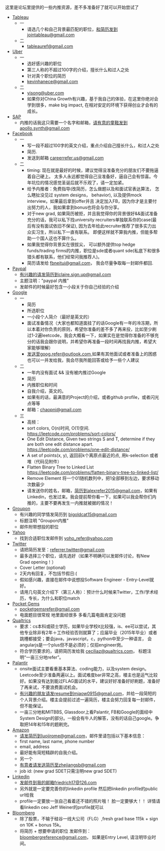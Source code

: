 这里是论坛里提供的一些内推资源，差不多准备好了就可以开始尝试了

+ [Tableau](http://careers.tableau.com/)
	+ 一
		+ 请选几个和自己背景最匹配的职位，和简历发到jointableau@gmail.com
	+ 二
		+ tableauref@gmail.com
+ [Uber](https://www.uber.com/Jobs)
	+ 一
		+ 选好感兴趣的职位
		+ 第三人称的不超过100字的介绍，擅长什么和过人之处
		+ 针对真个职位的简历
		+ kevinhanece@gmail.com
	+ 二
		+ yisong@uber.com
		+ 如果你对China Growth有兴趣，基于我自己的体验，在这里你绝对会学到很多，make big impact, 在相对安定的环境下获得创业才会有的成长。
+ [SAP](https://www.sap.com/careers/index.html)
	+ 内推的话我这只需要一个名字和邮箱，请有意的童鞋发到apollo.synth@gmail.com
+ [Facebook]()
	+ 一
		+ 写一段不超过100字的英文介绍，重点介绍自己擅长什么，和过人之处
		+ 简历.
		+ 发送到邮箱 careerrefer.us@gmail.com
	+ 二
		+ timing: 现在就是最好的时候，建议觉得没准备充分的朋友们不要拖逼着自己硬上。 太多人永远都觉得自己没准备好，逼自己会有惊喜。今年坑位的情况感觉圣诞后就不乐观了，请一定加紧。
		+ 给予内推者：免费指导(改简历，怎么做题以及和面试官表达算法， 怎么瞎扯没见过 system designs， behavior),  以及提供mock interview。如果最后拿到offer并且 决定加入FB，因为你才是主要付出努力的人，我如果拿到bonus也将会与你分享。
		+ 对于new grad,  如果简历被拒，并且我觉得你的背景很好&&面试准备充分的话，我可以私下找university recruiters单独联系你的case(最后有没有面试依旧不保证), 因为去年给此recruiter推荐了很多实力出众实习生，所以私下一直有联系。 即便这样就不算我内推，但能多帮助一个国人这也不算什么。
		+ 如果我觉得你背景实在很拔尖， 可以额外提供top hedge funds/trading firms的内推，职位是sde或者quant sde(私底下和很多猎头都有联系，他们经常问我推荐人)。
		+ 简历请发给 fbneitui@gmail.com， 我会尽量争取每一封邮件都回.
+ [Paypal]()
	+ 有兴趣的请发简历到claire.sign.up@gmail.com
	+ 主题注明："paypal 内推"
	+ 发邮件的时候最好包含一小段关于你自己经验的介绍
+ [Google](http://google.com/about/careers/search)
	+ 一
		+ 简历
		+ 所选职位
		+ 一小段个人简介（最好是英文的）
		+ 面试准备情况（大家也都知道面挂了的话Google有一年的冷冻期，所以本着对你负责的原则，希望你准备的差不多了再来投，比如至少刷过1-2遍leetcode，我会大概看一下，如果实在是觉得你准备的不够充分的话我会跟你说明，并希望你再准备一段时间再找我内推，希望大家能够理解）
		+ 发送至goog.refer@outlook.com,如果有其他面试或者准备上的困惑也可以一并发给我，我会尽我所能回答或给予一些个人建议
	+ 二
		+ 一年内没有面试 && 没有被内推过Google
		+ 简历
		+ 内推职位和时间
		+ 自我介绍，英文的。
		+ 如果有的话，最满意的Project的介绍，或者github profile，或者闪光点等等
		+ 邮箱：chaopni@gmail.com
	+ 三
		+ 高频：
		+ sort colors, O(n)时间, O(1)空间.      https://leetcode.com/problems/sort-colors/
		+ One Edit Distance, Given two strings S and T, determine if they are both one edit distance apart.       https://leetcode.com/problems/one-edit-distance/
		+ A set of points(x, y), 返回前k个离原点最近的点, 用k-selection 或者堆（代码见附件）
		+ Flatten Binary Tree to Linked List   https://leetcode.com/problems/flatten-binary-tree-to-linked-list/
		+ Remove Element 将一个01随机数列中，把1全部移到左边，要求移动次数最少
		+ 请发送你的姓名，邮箱，简历到alexrefer2015@gmail.com，如果有Linkedin，也发过来。我会提前帮你看一下，如果可以我会帮你们内推的，主要不要再发生一内推就被据的情况！
+ [Groupon](https://jobs.groupon.com/careers/engineering/)
	+ 有兴趣的同学情发简历到 bigoldcat15@gmail.com
	+ 标题注明 "Groupon内推"
	+ 邮件附带想投的职位
+ [Yahoo](https://yahoo.referrals.selectminds.com/)
	+ 找到合适职位发邮件到 yoho_refer@yahoo.com
+ [Twitter](https://about.twitter.com/careers)
	+ 请把简历发至：referrer.twitter@gmail.com
	+ 最多选择三个职位，请先选好（如果不明确可以发邮件讨论，有New Grad opening！）
	+ Cover Letter (optional)
	+ 2天内有回复，不包括节假日:(
	+ 假如感兴趣，直接在邮件中说想投Software Engineer - Entry-Level就好。
	+ 请用几句英文介绍下（第三人称）：预计什么时候来Twitter，工作/学术经历，专长，为什么和职位match
+ [Pocket Gems]()
	+ pocketgemsrefer@gmail.com
	+ 电面题目很常规 地里面经很多 多看几篇电面肯定没问题
+ [Qualtrics]()
	+ 要求：cs本科或硕士学历，如果毕业学校it比较强，is、ee可以尝试，其他专业除非有2年＋工作经验否则就算了；应届毕业（2015年毕业）或者 跳槽都接受；要会java，javascript，c，python中至少一种语言， 会angularjs是一个plus但不是必须的；仅招engineer岗。
	+ 符合学历要求的，请把简历发给我 ceciliaz@qualtrics.com， 标题注明“一亩三分地refer”。
+ [Palantir](https://www.palantir.com/careers)
	+ onsite面试主要看重基本算法、coding能力，以及system design。Leetcode至少准备两遍以上。面试难度bar非常之高，楼主也是运气比较好。如果没有达到能过FLAG面试的水平，建议好好准备好好刷题，准备好了再来试，不要浪费面试机会。
	+ 有兴趣的朋友请发resume到miaow0915@gmail.com，并给一段简短的个人背景介绍。楼主会提前过滤一遍简历，楼主会努力回复每一封邮件，但不能保证。
	+ 一亩三分地和MITBBS, Glassdoor上看Palantir, FB和Google的面经中System Design的部分。一般会有牛人的解答，没有的话自己google。争取把14年和15年的题刷完。
+ [Amazon]()
	+ 请发简历到luojirome@gmail.com，邮件里请包括以下基本信息：
	+ first name, last name, phone number
	+ email, address
	+ 最好能有简短精辟的自我介绍。
	+ 另一个
	+ 有意者请发送简历至zhejiangsb@gmail.com
	+ job id: (new grad SDET只需注明new grad SDET)
+ [Linkedin]()
	+ 发邮件到我的邮箱friedrich17@126.com
	+ 另外就是一定要完善你的linkedin profile 然后把linkedin profile的public url给我
	+ profile一定要放一张自己看着还不错的照片哦！ 脸一定要够大！！ 详情请看linkedin ceo Jeff Weiner的profile就可以
+ [Bloomberg]()
	+ 除了股票，不输于硅谷一线大公司（FLG）,fresh grad base 115k + sign on 10K + bonus 15k。
	+ 将简历 + 想要申请的职位 发邮件到：bloombergreference@gmail.com， 如果是Entry Level, 请注明毕业时间。